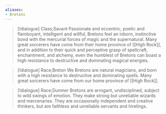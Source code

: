 ```yaml
---
aliases:
- Bretons
---
```


>[!dialogue] Class;Savant
>Passionate and eccentric, poetic and flamboyant, intelligent and willful, Bretons feel an inborn, instinctive bond with the mercurial forces of magic and the supernatural. Many great sorcerers have come from their home province of [[High Rock]], and in addition to their quick and perceptive grasp of spellcraft, enchantment, and alchemy, even the humblest of Bretons can boast a high resistance to destructive and dominating magical energies.

>[!dialogue] Race;Breton
>We Bretons are natural magicians, and born with a high resistance to destructive and dominating spells. Many great sorcerers have come from our home province of [[High Rock]].

>[!dialogue] Race;Dunmer
>Bretons are arrogant, undisciplined, subject to wild swings of emotion. They make strong but unreliable wizards and mercenaries. They are occasionally independent and creative thinkers, but are faithless and unreliable servants and hirelings.